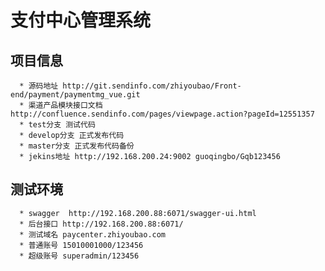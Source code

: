 # 支付中心管理系统

  ## 项目信息
      * 源码地址 http://git.sendinfo.com/zhiyoubao/Front-end/payment/paymentmg_vue.git
      * 渠道产品模块接口文档 http://confluence.sendinfo.com/pages/viewpage.action?pageId=12551357
      * test分支 测试代码
      * develop分支 正式发布代码
      * master分支 正式发布代码备份
      * jekins地址 http://192.168.200.24:9002 guoqingbo/Gqb123456
      
  ## 测试环境
  
      * swagger  http://192.168.200.88:6071/swagger-ui.html
      * 后台接口 http://192.168.200.88:6071/
      * 测试域名 paycenter.zhiyoubao.com
      * 普通账号 15010001000/123456
      * 超级账号 superadmin/123456
     
